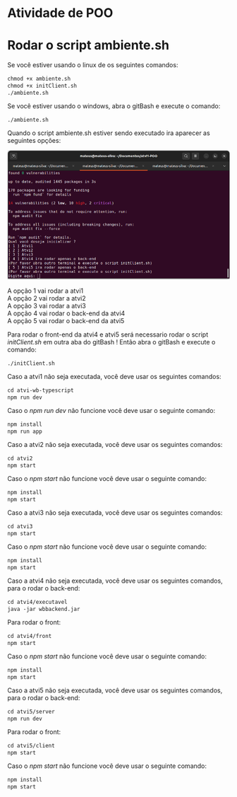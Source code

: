# Atividade de POO

# Rodar o script ambiente.sh
Se você estiver usando o linux de os seguintes comandos:
```
chmod +x ambiente.sh
chmod +x initClient.sh
./ambiente.sh
```
Se você estiver usando o windows, abra o gitBash e execute o comando:
```
./ambiente.sh
```

Quando o script ambiente.sh estiver sendo executado ira aparecer as seguintes opções:

![op](https://github.com/mateushlsilva/atvi1-POO/blob/main/imagens/op.png)

A opção 1 vai rodar a atvi1</br>
A opção 2 vai rodar a atvi2</br>
A opção 3 vai rodar a atvi3</br>
A opção 4 vai rodar o back-end da atvi4</br>
A opção 5 vai rodar o back-end da atvi5</br>

Para rodar o front-end da atvi4 e atvi5 será necessario rodar o script *initClient.sh* em outra aba do gitBash !
Então abra o gitBash e execute o comando:
```
./initClient.sh
```
Caso a atvi1 não seja executada, você deve usar os seguintes comandos:
```
cd atvi-wb-typescript
npm run dev 
```
Caso o *npm run dev* não funcione você deve usar o seguinte comando:
```
npm install
npm run app 
```

Caso a atvi2 não seja executada, você deve usar os seguintes comandos:
```
cd atvi2
npm start
```
Caso o *npm start* não funcione você deve usar o seguinte comando:
```
npm install
npm start
```

Caso a atvi3 não seja executada, você deve usar os seguintes comandos:
```
cd atvi3
npm start
```
Caso o *npm start* não funcione você deve usar o seguinte comando:
```
npm install
npm start
```
Caso a atvi4 não seja executada, você deve usar os seguintes comandos, para o rodar o back-end:
```
cd atvi4/executavel
java -jar wbbackend.jar
```
Para rodar o front:
```
cd atvi4/front
npm start
```

Caso o *npm start* não funcione você deve usar o seguinte comando:
```
npm install
npm start
```

Caso a atvi5 não seja executada, você deve usar os seguintes comandos, para o rodar o back-end:
```
cd atvi5/server
npm run dev
```
Para rodar o front:
```
cd atvi5/client
npm start
```

Caso o *npm start* não funcione você deve usar o seguinte comando:
```
npm install
npm start
```

